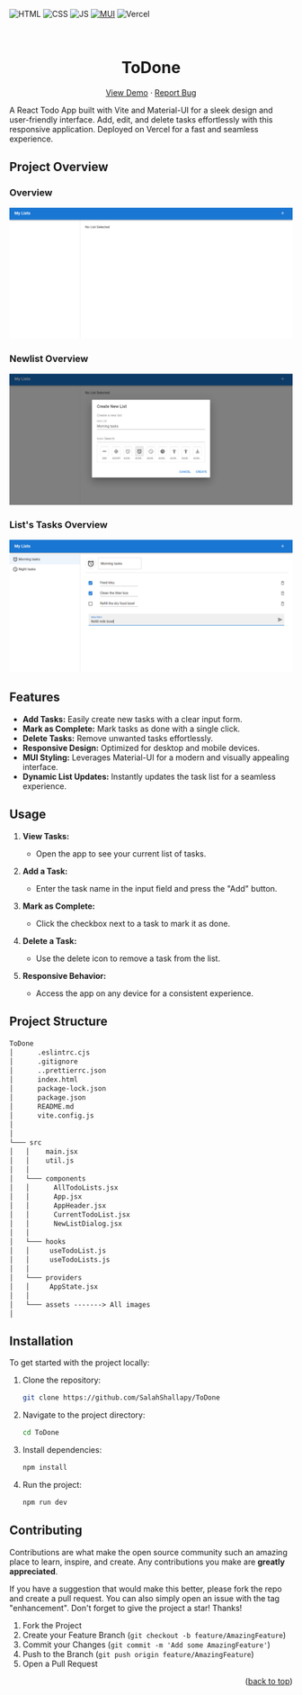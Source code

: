 <div id="top"></div>

![HTML](https://img.shields.io/badge/HTML5-E34F26?style=for-the-badge&logo=html5&logoColor=white)
![CSS](https://img.shields.io/badge/CSS3-1572B6?style=for-the-badge&logo=css3&logoColor=white)
![JS](https://img.shields.io/badge/JavaScript-F7DF1E?style=for-the-badge&logo=javascript&logoColor=black)
[![MUI](https://img.shields.io/badge/MUI-%230081CB.svg?style=for-the-badge&logo=mui&logoColor=white)](https://mui.com/material-ui/)
![Vercel](https://img.shields.io/badge/vercel-%23000000.svg?style=for-the-badge&logo=vercel&logoColor=white)

<!-- PROJECT LOGO  -->
<br />
<div align="center">

<h1>ToDone</h1>

  <p align="center">
    <a href="https://to-done-mu.vercel.app/">View Demo</a>
    ·
    <a href="https://github.com/SalahShallapy/ToDone/issues">Report Bug</a>
  </p>
</div>

A React Todo App built with Vite and Material-UI for a sleek design and user-friendly interface. Add, edit, and delete tasks effortlessly with this responsive application. Deployed on Vercel for a fast and seamless experience.

## Project Overview

### Overview

![header preview](./src/assets/overview.png)

### Newlist Overview

![header preview](./src/assets/newlist.png)

### List's Tasks Overview

![header preview](./src/assets/tasks.png)

## Features

- **Add Tasks:** Easily create new tasks with a clear input form.
- **Mark as Complete:** Mark tasks as done with a single click.
- **Delete Tasks:** Remove unwanted tasks effortlessly.
- **Responsive Design:** Optimized for desktop and mobile devices.
- **MUI Styling:** Leverages Material-UI for a modern and visually appealing interface.
- **Dynamic List Updates:** Instantly updates the task list for a seamless experience.

## Usage

1. **View Tasks:**

   - Open the app to see your current list of tasks.

2. **Add a Task:**

   - Enter the task name in the input field and press the "Add" button.

3. **Mark as Complete:**

   - Click the checkbox next to a task to mark it as done.

4. **Delete a Task:**

   - Use the delete icon to remove a task from the list.

5. **Responsive Behavior:**
   - Access the app on any device for a consistent experience.

## Project Structure

```
ToDone
│      .eslintrc.cjs
│      .gitignore
│      ..prettierrc.json
│      index.html
│      package-lock.json
│      package.json
│      README.md
│      vite.config.js
│
│
└─── src
│   │    main.jsx
│   │    util.js
│   │
│   └─── components
│   │      AllTodoLists.jsx
│   │      App.jsx
│   │      AppHeader.jsx
│   │      CurrentTodoList.jsx
│   │      NewListDialog.jsx
│   │
│   └─── hooks
│   │     useTodoList.js
│   │     useTodoLists.js
│   │
│   └─── providers
│   │     AppState.jsx
│   │
│   └─── assets -------> All images
│
```

## Installation

To get started with the project locally:

1. Clone the repository:
   ```bash
   git clone https://github.com/SalahShallapy/ToDone
   ```
2. Navigate to the project directory:
   ```bash
   cd ToDone
   ```
3. Install dependencies:
   ```bash
   npm install
   ```
4. Run the project:
   ```bash
   npm run dev
   ```

## Contributing

Contributions are what make the open source community such an amazing place to learn, inspire, and create. Any contributions you make are **greatly appreciated**.

If you have a suggestion that would make this better, please fork the repo and create a pull request. You can also simply open an issue with the tag "enhancement".
Don't forget to give the project a star! Thanks!

1. Fork the Project
2. Create your Feature Branch (`git checkout -b feature/AmazingFeature`)
3. Commit your Changes (`git commit -m 'Add some AmazingFeature'`)
4. Push to the Branch (`git push origin feature/AmazingFeature`)
5. Open a Pull Request

<p align="right">(<a href="#top">back to top</a>)</p>
